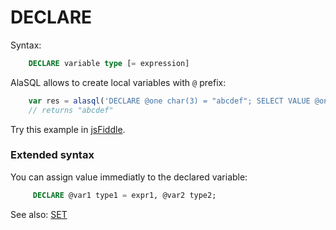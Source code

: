 # DECLARE

Syntax:
```sql
    DECLARE variable type [= expression]
```

AlaSQL allows to create local variables with ```@``` prefix:
```js
    var res = alasql('DECLARE @one char(3) = "abcdef"; SELECT VALUE @one')[1];
    // returns "abcdef"
```
Try this example in [jsFiddle](http://jsfiddle.net/agershun/g9jmt6hg/5/).

### Extended syntax
You can assign value immediatly to the declared variable:
```sql
     DECLARE @var1 type1 = expr1, @var2 type2;
```

See also: [SET](Set)